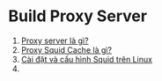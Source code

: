 # Build Proxy Server
1. [Proxy server là gì?](Proxy-server/Proxy-server.md)
1. [Proxy Squid Cache là gì?](Proxy-server/squid-cache.md)
1. [Cài đặt và cấu hình Squid trên Linux](Proxy-server/PROXY-SQUID-CACHING.md)
1. []()
